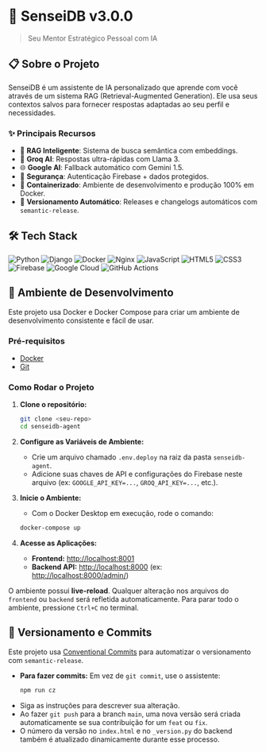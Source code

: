 # 🧠 SenseiDB v3.0.0

> Seu Mentor Estratégico Pessoal com IA

## 📋 Sobre o Projeto

SenseiDB é um assistente de IA personalizado que aprende com você através de um sistema RAG (Retrieval-Augmented Generation). Ele usa seus contextos salvos para fornecer respostas adaptadas ao seu perfil e necessidades.

### ✨ Principais Recursos

- 🧠 **RAG Inteligente**: Sistema de busca semântica com embeddings.
- 🚀 **Groq AI**: Respostas ultra-rápidas com Llama 3.
- 🌐 **Google AI**: Fallback automático com Gemini 1.5.
- 🔐 **Segurança**: Autenticação Firebase + dados protegidos.
- 🐳 **Containerizado**: Ambiente de desenvolvimento e produção 100% em Docker.
- 🤖 **Versionamento Automático**: Releases e changelogs automáticos com `semantic-release`.

## 🛠️ Tech Stack

![Python](https://img.shields.io/badge/Python-3776AB?style=for-the-badge&logo=python&logoColor=white)
![Django](https://img.shields.io/badge/Django-092E20?style=for-the-badge&logo=django&logoColor=white)
![Docker](https://img.shields.io/badge/Docker-2496ED?style=for-the-badge&logo=docker&logoColor=white)
![Nginx](https://img.shields.io/badge/Nginx-009639?style=for-the-badge&logo=nginx&logoColor=white)
![JavaScript](https://img.shields.io/badge/JavaScript-F7DF1E?style=for-the-badge&logo=javascript&logoColor=black)
![HTML5](https://img.shields.io/badge/HTML5-E34F26?style=for-the-badge&logo=html5&logoColor=white)
![CSS3](https://img.shields.io/badge/CSS3-1572B6?style=for-the-badge&logo=css3&logoColor=white)
![Firebase](https://img.shields.io/badge/Firebase-FFCA28?style=for-the-badge&logo=firebase&logoColor=black)
![Google Cloud](https://img.shields.io/badge/Google_Cloud-4285F4?style=for-the-badge&logo=google-cloud&logoColor=white)
![GitHub Actions](https://img.shields.io/badge/GitHub_Actions-2088FF?style=for-the-badge&logo=github-actions&logoColor=white)

## 🚀 Ambiente de Desenvolvimento

Este projeto usa Docker e Docker Compose para criar um ambiente de desenvolvimento consistente e fácil de usar.

### Pré-requisitos

- [Docker](https://www.docker.com/products/docker-desktop/)
- [Git](https://git-scm.com/)

### Como Rodar o Projeto

1.  **Clone o repositório:**
    ```bash
    git clone <seu-repo>
    cd senseidb-agent
    ```

2.  **Configure as Variáveis de Ambiente:**
    *   Crie um arquivo chamado `.env.deploy` na raiz da pasta `senseidb-agent`.
    *   Adicione suas chaves de API e configurações do Firebase neste arquivo (ex: `GOOGLE_API_KEY=...`, `GROQ_API_KEY=...`, etc.).

3.  **Inicie o Ambiente:**
    *   Com o Docker Desktop em execução, rode o comando:
    ```bash
    docker-compose up
    ```

4.  **Acesse as Aplicações:**
    *   **Frontend:** [http://localhost:8001](http://localhost:8001)
    *   **Backend API:** [http://localhost:8000](http://localhost:8000) (ex: [http://localhost:8000/admin/](http://localhost:8000/admin/))

O ambiente possui **live-reload**. Qualquer alteração nos arquivos do `frontend` ou `backend` será refletida automaticamente. Para parar todo o ambiente, pressione `Ctrl+C` no terminal.

## 🤖 Versionamento e Commits

Este projeto usa [Conventional Commits](https://www.conventionalcommits.org/) para automatizar o versionamento com `semantic-release`.

- **Para fazer commits:** Em vez de `git commit`, use o assistente:
  ```bash
  npm run cz
  ```
- Siga as instruções para descrever sua alteração.
- Ao fazer `git push` para a branch `main`, uma nova versão será criada automaticamente se sua contribuição for um `feat` ou `fix`.
- O número da versão no `index.html` e no `_version.py` do backend também é atualizado dinamicamente durante esse processo.
